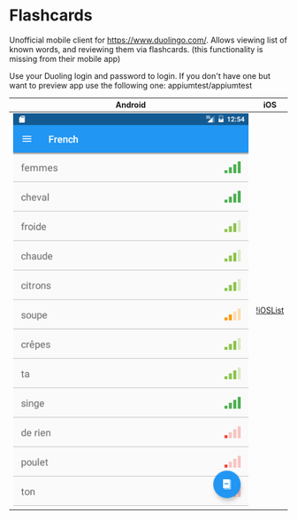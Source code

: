 # Flashcards

Unofficial mobile client for https://www.duolingo.com/.
Allows viewing list of known words, and reviewing them via flashcards. (this functionality is missing from their mobile app)

Use your Duoling login and password to login.
If you don't have one but want to preview app use the following one: appiumtest/appiumtest

|Android|iOS|
|---|---|
|![AndroidList](media/android/list.png)|[!iOSList](media/ios/list.png)|